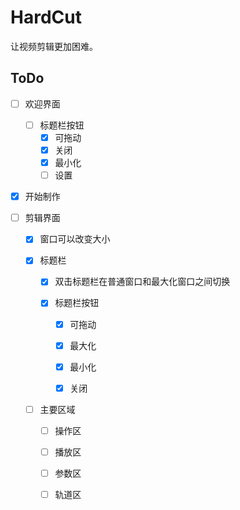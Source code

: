 # HardCut
让视频剪辑更加困难。

## ToDo
- [ ] 欢迎界面
  - [ ] 标题栏按钮
    - [x] 可拖动
    - [x] 关闭
    - [x] 最小化
    - [ ] 设置
  
- [x] 开始制作

-   [ ] 剪辑界面
    -   [x] 窗口可以改变大小
    
    -   [x] 标题栏
      -   [x] 双击标题栏在普通窗口和最大化窗口之间切换
      
      -   [x] 标题栏按钮
          -   [x] 可拖动
          
          -   [x] 最大化
          
          -   [x] 最小化
          
          -   [x] 关闭
      
	-   [ ] 主要区域 
	    -   [ ] 操作区
	
	    -   [ ] 播放区
	
	    -   [ ] 参数区
	
	    -   [ ] 轨道区
	
